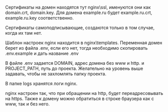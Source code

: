 Сертификаты на домен находятся тут nginx\ssl, именуются они как domain.crt, domain.key.
Для домена example.ru будет example.ru.crt, example.ru.key соответственно.

Сертификаты самоподписывающие, создаются только в том случае, когда их там нет.

Шаблон настроек nginx находится в nginx\templates.
Переменная домен берет из файла .env, если его нет, тогда
необходимо скопировать .env.example и дать название .env

В файле .env задается DOMAIN, адрес домена без www и http.
и PROJECT_PATH, путь до проекта. Желательно на уровень выше задавать, чтобы не захломлять папку проекта.

В папке logs хранятся логи nginx.

nginx настроен так, что при обращении на http, будет переадресовывать на https.
Также к домену можно обратиться в строке браузера как с www, так и без него.